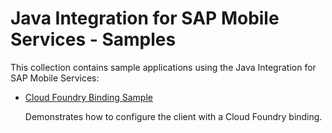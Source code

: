# Java Integration for SAP Mobile Services - Samples

This collection contains sample applications using the Java Integration for SAP Mobile Services:

* [Cloud Foundry Binding Sample](./cloud-foundry-binding-sample)

    Demonstrates how to configure the client with a Cloud Foundry binding.
